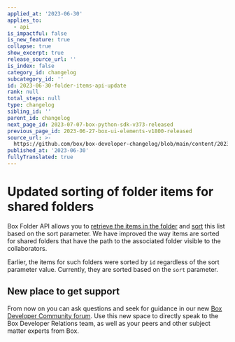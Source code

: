 ```yaml
---
applied_at: '2023-06-30'
applies_to:
  - api
is_impactful: false
is_new_feature: true
collapse: true
show_excerpt: true
release_source_url: ''
is_index: false
category_id: changelog
subcategory_id: ''
id: 2023-06-30-folder-items-api-update
rank: null
total_steps: null
type: changelog
sibling_id: ''
parent_id: changelog
next_page_id: 2023-07-07-box-python-sdk-v373-released
previous_page_id: 2023-06-27-box-ui-elements-v1800-released
source_url: >-
  https://github.com/box/box-developer-changelog/blob/main/content/2023/06-30-folder-items-api-update.md
published_at: '2023-06-30'
fullyTranslated: true
---
```

# Updated sorting of folder items for shared folders

Box Folder API allows you to [retrieve the items in the folder][1] and [sort][2] this list based on the sort parameter.
We have improved the way items are sorted for shared folders that have the path to the associated folder visible to the collaborators.

Earlier, the items for such folders were sorted by `id` regardless of the sort parameter value.
Currently, they are sorted based on the `sort` parameter.

## New place to get support

From now on you can ask questions and seek for guidance in our new [Box Developer Community forum][3]. Use this new space to  directly speak to the Box Developer Relations team, as well as your peers and other subject matter experts from Box.

[1]: e://get-folders-id-items

[2]: e://get-folders-id-items#param-sort

[3]: https://forum.box.com/
